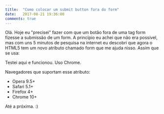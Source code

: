 ```yaml
---
title:  "Como colocar um submit button fora do form"
date:   2017-08-21 19:36:00
comments: true
---
```


Olá. Hoje eu "precisei" fazer com que um botão fora de uma tag <span class="code">form</span> fizesse a submissão de um <span class="code">form</span>. A princípio eu achei que não era possível, mas com uns 5 minutos de pesquisa na internet eu descobri que agora o HTML5 tem um novo atributo chamado <span class="code">form</span> que me ajuda nisso. Assim que se usa: 
<script src="https://gist.github.com/LeandroLS/16a1249d6cace058bf38e506b475c0ef.js"></script>

Testei aqui e funcionou. Uso Chrome.

Navegadores que suportam esse atributo:

* Opera 9.5+
* Safari 5.1+ 
* Firefox 4+
* Chrome 10+

Até a próxima. :)